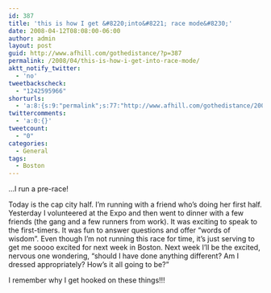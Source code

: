 ```yaml
---
id: 387
title: 'this is how I get &#8220;into&#8221; race mode&#8230;'
date: 2008-04-12T08:08:00-06:00
author: admin
layout: post
guid: http://www.afhill.com/gothedistance/?p=387
permalink: /2008/04/this-is-how-i-get-into-race-mode/
aktt_notify_twitter:
  - 'no'
tweetbackscheck:
  - "1242595966"
shorturls:
  - 'a:8:{s:9:"permalink";s:77:"http://www.afhill.com/gothedistance/2008/04/this-is-how-i-get-into-race-mode/";s:7:"tinyurl";s:25:"http://tinyurl.com/756jns";s:4:"isgd";s:17:"http://is.gd/gzaz";s:5:"bitly";s:18:"http://bit.ly/DhEx";s:5:"snipr";s:22:"http://snipr.com/aerko";s:5:"snurl";s:22:"http://snurl.com/aerko";s:7:"snipurl";s:24:"http://snipurl.com/aerko";s:4:"trim";s:17:"http://tr.im/aqfg";}'
twittercomments:
  - 'a:0:{}'
tweetcount:
  - "0"
categories:
  - General
tags:
  - Boston
---
```

&#8230;I run a pre-race!

Today is the cap city half. I&#8217;m running with a friend who&#8217;s doing her first half. Yesterday I volunteered at the Expo and then went to dinner with a few friends (the gang and a few runners from work). It was exciting to speak to the first-timers. It was fun to answer questions and offer &#8220;words of wisdom&#8221;. Even though I&#8217;m not running this race for time, it&#8217;s just serving to get me soooo excited for next week in Boston. Next week I&#8217;ll be the excited, nervous one wondering, &#8220;should I have done anything different? Am I dressed appropriately? How&#8217;s it all going to be?&#8221;

I remember why I get hooked on these things!!!